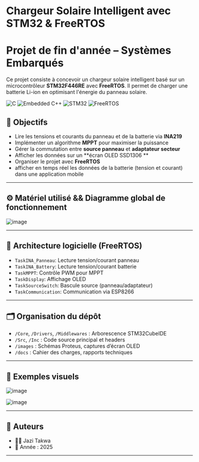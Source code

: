 
# Chargeur Solaire Intelligent avec STM32 & FreeRTOS

# Projet de fin d'année – Systèmes Embarqués

Ce projet consiste à concevoir un chargeur solaire intelligent basé sur un microcontrôleur **STM32F446RE** avec **FreeRTOS**. Il permet de charger une batterie Li-ion en optimisant l'énergie du panneau solaire.

![C](https://img.shields.io/badge/Langage-C-00599C?logo=c&logoColor=white)
![Embedded C++](https://img.shields.io/badge/Embedded-C++-00599C?logo=c%2B%2B&logoColor=white)
![STM32](https://img.shields.io/badge/Plateforme-STM32F446RE-03234B?logo=stmicroelectronics&logoColor=white)
![FreeRTOS](https://img.shields.io/badge/RTOS-FreeRTOS-00979D?logo=freertos&logoColor=white)


## 🧠 Objectifs

- Lire les tensions et courants du panneau et de la batterie via **INA219**
- Implémenter un algorithme **MPPT** pour maximiser la puissance
- Gérer la commutation entre **source panneau** et **adaptateur secteur**
- Afficher les données sur un **écran OLED SSD1306 **
- Organiser le projet avec **FreeRTOS**
- afficher en temps réel les données de la batterie (tension et courant) dans une application mobile

---

## ⚙️ Matériel utilisé && Diagramme global de fonctionnement

![image](https://github.com/user-attachments/assets/74f7d634-4c27-4bd7-8688-d24acf8f7a5a)


---

## 🧵 Architecture logicielle (FreeRTOS)

- `TaskINA_Panneau`: Lecture tension/courant panneau
- `TaskINA_Battery`: Lecture tension/courant batterie
- `TaskMPPT`: Contrôle PWM pour MPPT
- `TaskDisplay`: Affichage OLED
- `TaskSourceSwitch`: Bascule source (panneau/adaptateur)
- `TaskCommunication`:  Communication via ESP8266

---

## 🗂️ Organisation du dépôt

- `/Core`, `/Drivers`, `/Middlewares` : Arborescence STM32CubeIDE
- `/Src`, `/Inc` : Code source principal et headers
- `/images` : Schémas Proteus, captures d’écran OLED
- `/docs` : Cahier des charges, rapports techniques

---

## 📸 Exemples visuels
![image](https://github.com/user-attachments/assets/0de707da-1ee0-4421-adac-29b8fb2b6754)

![image](https://github.com/user-attachments/assets/1c20f97c-6920-4ad1-be0b-1e609734400b)


---

## 📄 Auteurs

- 👩‍💻 Jazi Takwa
- 📅 Année : 2025

---
